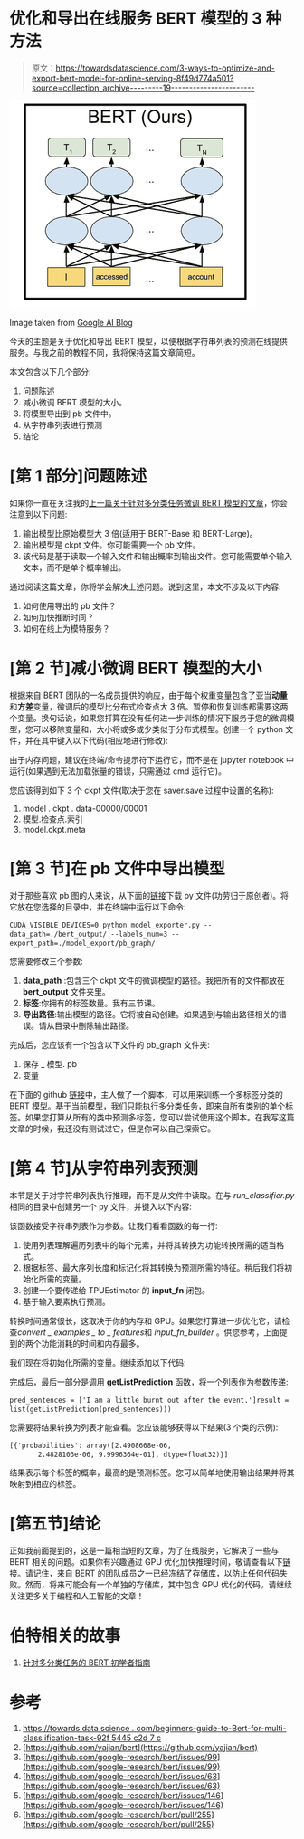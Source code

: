 # 优化和导出在线服务 BERT 模型的 3 种方法

> 原文：<https://towardsdatascience.com/3-ways-to-optimize-and-export-bert-model-for-online-serving-8f49d774a501?source=collection_archive---------19----------------------->

![](img/071b884d2988e7213cbf9c1c3e28b00e.png)

Image taken from [Google AI Blog](https://ai.googleblog.com/2018/11/open-sourcing-bert-state-of-art-pre.html)

今天的主题是关于优化和导出 BERT 模型，以便根据字符串列表的预测在线提供服务。与我之前的教程不同，我将保持这篇文章简短。

本文包含以下几个部分:

1.  问题陈述
2.  减小微调 BERT 模型的大小。
3.  将模型导出到 pb 文件中。
4.  从字符串列表进行预测
5.  结论

# [第 1 部分]问题陈述

如果你一直在关注我的[上一篇关于针对多分类任务微调 BERT 模型的文章](/beginners-guide-to-bert-for-multi-classification-task-92f5445c2d7c)，你会注意到以下问题:

1.  输出模型比原始模型大 3 倍(适用于 BERT-Base 和 BERT-Large)。
2.  输出模型是 ckpt 文件。你可能需要一个 pb 文件。
3.  该代码是基于读取一个输入文件和输出概率到输出文件。您可能需要单个输入文本，而不是单个概率输出。

通过阅读这篇文章，你将学会解决上述问题。说到这里，本文不涉及以下内容:

1.  如何使用导出的 pb 文件？
2.  如何加快推断时间？
3.  如何在线上为模特服务？

# [第 2 节]减小微调 BERT 模型的大小

根据来自 BERT 团队的一名成员提供的响应，由于每个权重变量包含了亚当**动量**和**方差**变量，微调后的模型比分布式检查点大 3 倍。暂停和恢复训练都需要这两个变量。换句话说，如果您打算在没有任何进一步训练的情况下服务于您的微调模型，您可以移除变量和，大小将或多或少类似于分布式模型。创建一个 python 文件，并在其中键入以下代码(相应地进行修改):

由于内存问题，建议在终端/命令提示符下运行它，而不是在 jupyter notebook 中运行(如果遇到无法加载张量的错误，只需通过 cmd 运行它)。

您应该得到如下 3 个 ckpt 文件(取决于您在 saver.save 过程中设置的名称):

1.  model . ckpt . data-00000/00001
2.  模型.检查点.索引
3.  model.ckpt.meta

# [第 3 节]在 pb 文件中导出模型

对于那些喜欢 pb 图的人来说，从下面的[链接](https://github.com/yajian/bert/blob/master/model_exporter.py)下载 py 文件(功劳归于原创者)。将它放在您选择的目录中，并在终端中运行以下命令:

```
CUDA_VISIBLE_DEVICES=0 python model_exporter.py --data_path=./bert_output/ --labels_num=3 --export_path=./model_export/pb_graph/
```

您需要修改三个参数:

1.  **data_path** :包含三个 ckpt 文件的微调模型的路径。我把所有的文件都放在 **bert_output** 文件夹里。
2.  **标签**:你拥有的标签数量。我有三节课。
3.  **导出路径**:输出模型的路径。它将被自动创建。如果遇到与输出路径相关的错误。请从目录中删除输出路径。

完成后，您应该有一个包含以下文件的 pb_graph 文件夹:

1.  保存 _ 模型. pb
2.  变量

在下面的 github [链接](https://github.com/yajian/bert/blob/master/run_multilabels_classifier.py)中，主人做了一个脚本，可以用来训练一个多标签分类的 BERT 模型。基于当前模型，我们只能执行多分类任务，即来自所有类别的单个标签。如果您打算从所有的类中预测多标签，您可以尝试使用这个脚本。在我写这篇文章的时候，我还没有测试过它，但是你可以自己探索它。

# [第 4 节]从字符串列表预测

本节是关于对字符串列表执行推理，而不是从文件中读取。在与 *run_classifier.py* 相同的目录中创建另一个 py 文件，并键入以下内容:

该函数接受字符串列表作为参数。让我们看看函数的每一行:

1.  使用列表理解遍历列表中的每个元素，并将其转换为功能转换所需的适当格式。
2.  根据标签、最大序列长度和标记化将其转换为预测所需的特征。稍后我们将初始化所需的变量。
3.  创建一个要传递给 TPUEstimator 的 **input_fn** 闭包。
4.  基于输入要素执行预测。

转换时间通常很长，这取决于你的内存和 GPU。如果您打算进一步优化它，请检查*convert _ examples _ to _ features*和 *input_fn_builder* 。供您参考，上面提到的两个功能消耗的时间和内存最多。

我们现在将初始化所需的变量。继续添加以下代码:

完成后，最后一部分是调用 **getListPrediction** 函数，将一个列表作为参数传递:

```
pred_sentences = ['I am a little burnt out after the event.']result = list(getListPrediction(pred_sentences)))
```

您需要将结果转换为列表才能查看。您应该能够获得以下结果(3 个类的示例):

```
[{'probabilities': array([2.4908668e-06,
       2.4828103e-06, 9.9996364e-01], dtype=float32)}]
```

结果表示每个标签的概率，最高的是预测标签。您可以简单地使用输出结果并将其映射到相应的标签。

# [第五节]结论

正如我前面提到的，这是一篇相当短的文章，为了在线服务，它解决了一些与 BERT 相关的问题。如果你有兴趣通过 GPU 优化加快推理时间，敬请查看以下[链接](https://github.com/google-research/bert/pull/255)。请记住，来自 BERT 的团队成员之一已经冻结了存储库，以防止任何代码失败。然而，将来可能会有一个单独的存储库，其中包含 GPU 优化的代码。请继续关注更多关于编程和人工智能的文章！

# 伯特相关的故事

1.  [针对多分类任务的 BERT 初学者指南](/beginners-guide-to-bert-for-multi-classification-task-92f5445c2d7c)

# 参考

1.  [https://towards data science . com/beginners-guide-to-Bert-for-multi-class ification-task-92f 5445 c2d 7 c](/beginners-guide-to-bert-for-multi-classification-task-92f5445c2d7c)
2.  [https://github.com/yajian/bert](https://github.com/yajian/bert)
3.  [https://github.com/google-research/bert/issues/99](https://github.com/google-research/bert/issues/99)
4.  [https://github.com/google-research/bert/issues/63](https://github.com/google-research/bert/issues/63)
5.  [https://github.com/google-research/bert/issues/146](https://github.com/google-research/bert/issues/146)
6.  [https://github.com/google-research/bert/pull/255](https://github.com/google-research/bert/pull/255)